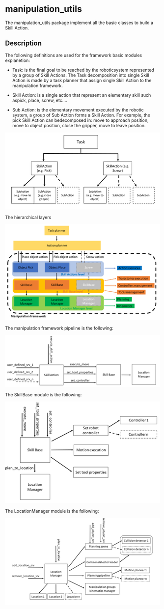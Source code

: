 
# manipulation_utils #

The manipulation_utils package implement all the basic classes to build a Skill Action.

## Description

The following definitions are used for the framework basic modules explanetion:

- Task: is the  final  goal  to  be  reached  by  the  roboticsystem represented by a group of Skill Actions. The Task decomposition into single Skill Action is made by a task planner that assign single Skill Action to the manipulation framework.

- Skill Action: is a single action that represent an elementary skill such aspick, place, screw, etc....

- Sub Action: is  the  elementary movement executed by the robotic system, a group of Sub Action forms a Skill Action. For example, the pick Skill Action can bedecomposed in: move to approach position, move to object position, close the gripper, move to leave position.

![XXXX](../documentation/Task_SkillAction_SubAction.png)


The hierarchical layers


![XXXX](../documentation/manipulation_framework_scheme.png)

The manipulation framework pipeline is the following:

![XXXX](../documentation/SkillAction_scheme.png)


The SkillBase module is the following:

![XXXX](../documentation/SkillBase_scheme.png)


The LocationManager module is the following:

![XXXX](../documentation/LocationManager_scheme.png)

